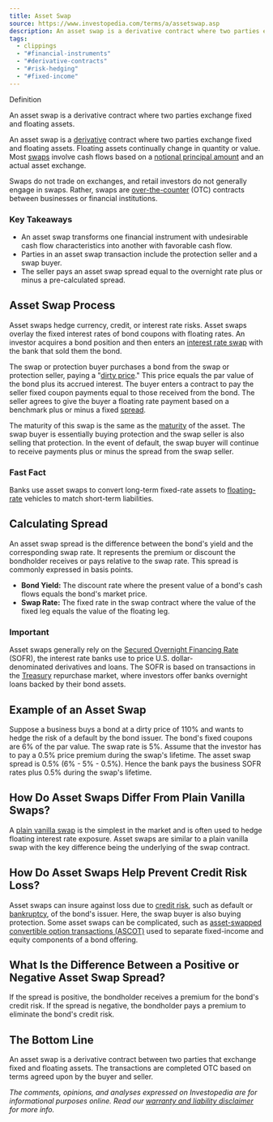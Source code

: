 ```yaml
---
title: Asset Swap
source: https://www.investopedia.com/terms/a/assetswap.asp
description: An asset swap is a derivative contract where two parties exchange fixed and floating assets.
tags:
  - clippings
  - "#financial-instruments"
  - "#derivative-contracts"
  - "#risk-hedging"
  - "#fixed-income"
---
```

Definition

An asset swap is a derivative contract where two parties exchange fixed and floating assets.

An asset swap is a [derivative](https://www.investopedia.com/terms/d/derivative.asp) contract where two parties exchange fixed and floating assets. Floating assets continually change in quantity or value. Most [swaps](https://www.investopedia.com/terms/s/swap.asp) involve cash flows based on a [notional principal amount](https://www.investopedia.com/terms/n/notionalprincipalamount.asp) and an actual asset exchange.

Swaps do not trade on exchanges, and retail investors do not generally engage in swaps. Rather, swaps are [over-the-counter](https://www.investopedia.com/terms/o/otc.asp) (OTC) contracts between businesses or financial institutions.

### Key Takeaways

- An asset swap transforms one financial instrument with undesirable cash flow characteristics into another with favorable cash flow.
- Parties in an asset swap transaction include the protection seller and a swap buyer.
- The seller pays an asset swap spread equal to the overnight rate plus or minus a pre-calculated spread.

## Asset Swap Process

Asset swaps hedge currency, credit, or interest rate risks. Asset swaps overlay the fixed interest rates of bond coupons with floating rates. An investor acquires a bond position and then enters an [interest rate swap](https://www.investopedia.com/terms/i/interestrateswap.asp) with the bank that sold them the bond.

The swap or protection buyer purchases a bond from the swap or protection seller, paying a "[dirty price](https://www.investopedia.com/terms/d/dirtyprice.asp)." This price equals the par value of the bond plus its accrued interest. The buyer enters a contract to pay the seller fixed coupon payments equal to those received from the bond. The seller agrees to give the buyer a floating rate payment based on a benchmark plus or minus a fixed [spread](https://www.investopedia.com/terms/s/spread.asp).

The maturity of this swap is the same as the [maturity](https://www.investopedia.com/terms/m/maturity.asp) of the asset. The swap buyer is essentially buying protection and the swap seller is also selling that protection. In the event of default, the swap buyer will continue to receive payments plus or minus the spread from the swap seller.

### Fast Fact

Banks use asset swaps to convert long-term fixed-rate assets to [floating-rate](https://www.investopedia.com/terms/f/floatinginterestrate.asp) vehicles to match short-term liabilities.

## Calculating Spread

An asset swap spread is the difference between the bond's yield and the corresponding swap rate. It represents the premium or discount the bondholder receives or pays relative to the swap rate. This spread is commonly expressed in basis points.  

- **Bond Yield:** The discount rate where the present value of a bond's cash flows equals the bond's market price.
- **Swap Rate:** The fixed rate in the swap contract where the value of the fixed leg equals the value of the floating leg.

### Important

Asset swaps generally rely on the [Secured Overnight Financing Rate](https://www.investopedia.com/secured-overnight-financing-rate-sofr-4683954) (SOFR), the interest rate banks use to price U.S. dollar-denominated derivatives and loans. The SOFR is based on transactions in the [Treasury](https://www.investopedia.com/articles/investing/073113/introduction-treasury-securities.asp) repurchase market, where investors offer banks overnight loans backed by their bond assets.

## Example of an Asset Swap

Suppose a business buys a bond at a dirty price of 110% and wants to hedge the risk of a default by the bond issuer. The bond's fixed coupons are 6% of the par value. The swap rate is 5%. Assume that the investor has to pay a 0.5% price premium during the swap's lifetime. The asset swap spread is 0.5% (6% - 5% - 0.5%). Hence the bank pays the business SOFR rates plus 0.5% during the swap's lifetime.

## How Do Asset Swaps Differ From Plain Vanilla Swaps?

A [plain vanilla swap](https://www.investopedia.com/terms/p/plain-vanilla-swap.asp) is the simplest in the market and is often used to hedge floating interest rate exposure. Asset swaps are similar to a plain vanilla swap with the key difference being the underlying of the swap contract.

## How Do Asset Swaps Help Prevent Credit Risk Loss?

Asset swaps can insure against loss due to [credit risk](https://www.investopedia.com/terms/c/creditrisk.asp), such as default or [bankruptcy](https://www.investopedia.com/terms/b/bankruptcy.asp), of the bond's issuer. Here, the swap buyer is also buying protection. Some asset swaps can be complicated, such as [asset-swapped convertible option transactions (ASCOT)](https://www.investopedia.com/terms/a/ascot.asp) used to separate fixed-income and equity components of a bond offering.

## What Is the Difference Between a Positive or Negative Asset Swap Spread?

If the spread is positive, the bondholder receives a premium for the bond's credit risk. If the spread is negative, the bondholder pays a premium to eliminate the bond's credit risk.

## The Bottom Line

An asset swap is a derivative contract between two parties that exchange fixed and floating assets. The transactions are completed OTC based on terms agreed upon by the buyer and seller.

*The comments, opinions, and analyses expressed on Investopedia are for informational purposes online. Read our [warranty and liability disclaimer](https://www.investopedia.com/legal-4768893#toc-warranty-and-liability-disclaimer) for more info.*  

